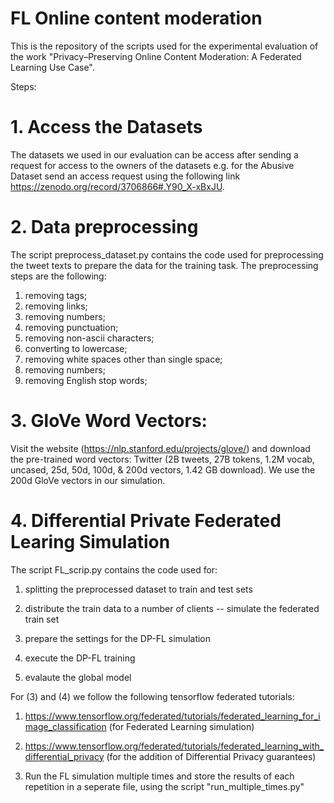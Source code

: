 # FL Online content moderation

This is the repository of the scripts used for the experimental evaluation of the work "Privacy–Preserving Online Content Moderation: A Federated
Learning Use Case".

Steps:

# 1. Access the Datasets
The datasets we used in our evaluation can be access after sending a request for access to the owners of the datasets e.g. for
the Abusive Dataset send an access request using the following link https://zenodo.org/record/3706866#.Y90_X-xBxJU.

# 2. Data preprocessing
The script preprocess_dataset.py contains the code used for preprocessing the tweet texts to prepare the data for the training task.
The preprocessing steps are the following:
 1. removing tags;
 2. removing links;
 3. removing numbers;
 4. removing punctuation;
 5. removing non-ascii characters;
 6. converting to lowercase;
 7. removing white spaces other than single space;
 8. removing numbers;
 9. removing English stop words;

# 3. GloVe Word Vectors: 

Visit the website (https://nlp.stanford.edu/projects/glove/) and download the pre-trained word vectors:
Twitter (2B tweets, 27B tokens, 1.2M vocab, uncased, 25d, 50d, 100d, & 200d vectors, 1.42 GB download).
We use the 200d GloVe vectors in our simulation.

# 4. Differential Private Federated Learing Simulation
The script FL_scrip.py contains the code used for:

1) splitting the preprocessed dataset to train and test sets

2) distribute the train data to a number of clients -- simulate the federated train set

3) prepare the settings for the DP-FL simulation

4) execute the DP-FL training

5) evalaute the global model

For (3) and (4) we follow the following tensorflow federated tutorials: 
1. https://www.tensorflow.org/federated/tutorials/federated_learning_for_image_classification (for Federated Learning simulation)
2. https://www.tensorflow.org/federated/tutorials/federated_learning_with_differential_privacy (for the addition of Differential Privacy guarantees)

5. Run the FL simulation multiple times and store the results of each repetition in a seperate file, using the script "run_multiple_times.py"



